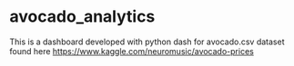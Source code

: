 # avocado_analytics

This is a dashboard developed with python dash for avocado.csv dataset found here https://www.kaggle.com/neuromusic/avocado-prices
